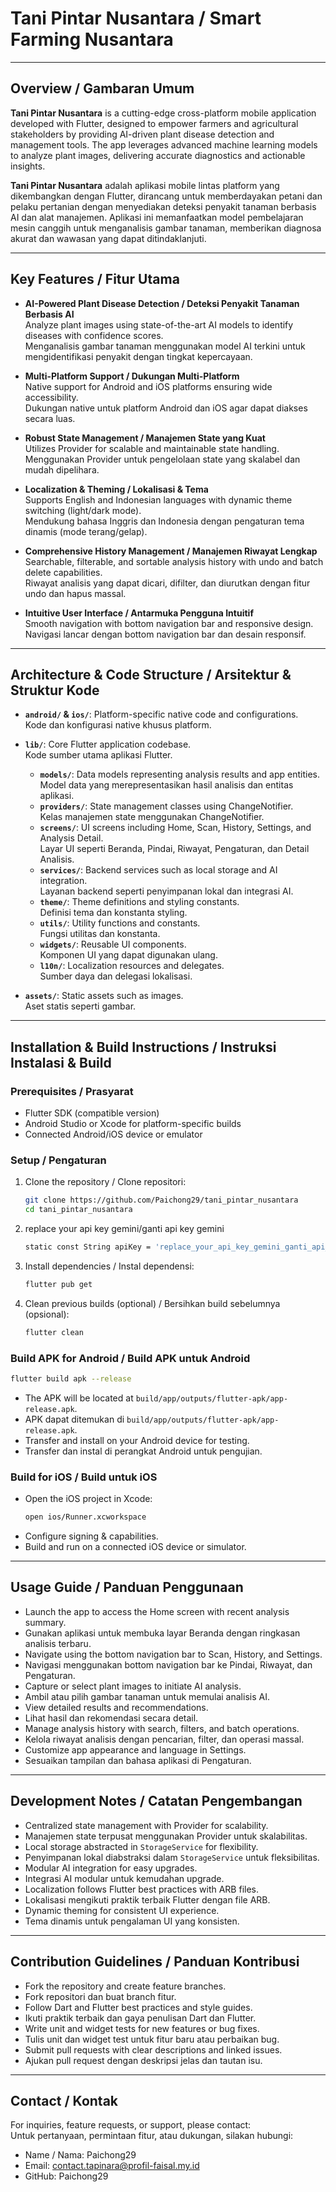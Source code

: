 # Tani Pintar Nusantara / Smart Farming Nusantara

---

## Overview / Gambaran Umum

**Tani Pintar Nusantara** is a cutting-edge cross-platform mobile application developed with Flutter, designed to empower farmers and agricultural stakeholders by providing AI-driven plant disease detection and management tools. The app leverages advanced machine learning models to analyze plant images, delivering accurate diagnostics and actionable insights.

**Tani Pintar Nusantara** adalah aplikasi mobile lintas platform yang dikembangkan dengan Flutter, dirancang untuk memberdayakan petani dan pelaku pertanian dengan menyediakan deteksi penyakit tanaman berbasis AI dan alat manajemen. Aplikasi ini memanfaatkan model pembelajaran mesin canggih untuk menganalisis gambar tanaman, memberikan diagnosa akurat dan wawasan yang dapat ditindaklanjuti.

---

## Key Features / Fitur Utama

- **AI-Powered Plant Disease Detection / Deteksi Penyakit Tanaman Berbasis AI**  
  Analyze plant images using state-of-the-art AI models to identify diseases with confidence scores.  
  Menganalisis gambar tanaman menggunakan model AI terkini untuk mengidentifikasi penyakit dengan tingkat kepercayaan.

- **Multi-Platform Support / Dukungan Multi-Platform**  
  Native support for Android and iOS platforms ensuring wide accessibility.  
  Dukungan native untuk platform Android dan iOS agar dapat diakses secara luas.

- **Robust State Management / Manajemen State yang Kuat**  
  Utilizes Provider for scalable and maintainable state handling.  
  Menggunakan Provider untuk pengelolaan state yang skalabel dan mudah dipelihara.

- **Localization & Theming / Lokalisasi & Tema**  
  Supports English and Indonesian languages with dynamic theme switching (light/dark mode).  
  Mendukung bahasa Inggris dan Indonesia dengan pengaturan tema dinamis (mode terang/gelap).

- **Comprehensive History Management / Manajemen Riwayat Lengkap**  
  Searchable, filterable, and sortable analysis history with undo and batch delete capabilities.  
  Riwayat analisis yang dapat dicari, difilter, dan diurutkan dengan fitur undo dan hapus massal.

- **Intuitive User Interface / Antarmuka Pengguna Intuitif**  
  Smooth navigation with bottom navigation bar and responsive design.  
  Navigasi lancar dengan bottom navigation bar dan desain responsif.

---

## Architecture & Code Structure / Arsitektur & Struktur Kode

- **`android/` & `ios/`**: Platform-specific native code and configurations.  
  Kode dan konfigurasi native khusus platform.

- **`lib/`**: Core Flutter application codebase.  
  Kode sumber utama aplikasi Flutter.  
  - **`models/`**: Data models representing analysis results and app entities.  
    Model data yang merepresentasikan hasil analisis dan entitas aplikasi.  
  - **`providers/`**: State management classes using ChangeNotifier.  
    Kelas manajemen state menggunakan ChangeNotifier.  
  - **`screens/`**: UI screens including Home, Scan, History, Settings, and Analysis Detail.  
    Layar UI seperti Beranda, Pindai, Riwayat, Pengaturan, dan Detail Analisis.  
  - **`services/`**: Backend services such as local storage and AI integration.  
    Layanan backend seperti penyimpanan lokal dan integrasi AI.  
  - **`theme/`**: Theme definitions and styling constants.  
    Definisi tema dan konstanta styling.  
  - **`utils/`**: Utility functions and constants.  
    Fungsi utilitas dan konstanta.  
  - **`widgets/`**: Reusable UI components.  
    Komponen UI yang dapat digunakan ulang.  
  - **`l10n/`**: Localization resources and delegates.  
    Sumber daya dan delegasi lokalisasi.

- **`assets/`**: Static assets such as images.  
  Aset statis seperti gambar.

---

## Installation & Build Instructions / Instruksi Instalasi & Build

### Prerequisites / Prasyarat
- Flutter SDK (compatible version)  
- Android Studio or Xcode for platform-specific builds  
- Connected Android/iOS device or emulator  

### Setup / Pengaturan
1. Clone the repository / Clone repositori:  
   ```bash
   git clone https://github.com/Paichong29/tani_pintar_nusantara
   cd tani_pintar_nusantara
   ```
2. replace your api key gemini/ganti api key gemini
   ```bash
   static const String apiKey = 'replace_your_api_key_gemini_ganti_api_key_gemini';
   ```
3. Install dependencies / Instal dependensi:  
   ```bash
   flutter pub get
   ```
4. Clean previous builds (optional) / Bersihkan build sebelumnya (opsional):  
   ```bash
   flutter clean
   ```

### Build APK for Android / Build APK untuk Android
```bash
flutter build apk --release
```
- The APK will be located at `build/app/outputs/flutter-apk/app-release.apk`.  
- APK dapat ditemukan di `build/app/outputs/flutter-apk/app-release.apk`.  
- Transfer and install on your Android device for testing.  
- Transfer dan instal di perangkat Android untuk pengujian.

### Build for iOS / Build untuk iOS
- Open the iOS project in Xcode:  
  ```bash
  open ios/Runner.xcworkspace
  ```
- Configure signing & capabilities.  
- Build and run on a connected iOS device or simulator.  

---

## Usage Guide / Panduan Penggunaan

- Launch the app to access the Home screen with recent analysis summary.  
- Gunakan aplikasi untuk membuka layar Beranda dengan ringkasan analisis terbaru.  
- Navigate using the bottom navigation bar to Scan, History, and Settings.  
- Navigasi menggunakan bottom navigation bar ke Pindai, Riwayat, dan Pengaturan.  
- Capture or select plant images to initiate AI analysis.  
- Ambil atau pilih gambar tanaman untuk memulai analisis AI.  
- View detailed results and recommendations.  
- Lihat hasil dan rekomendasi secara detail.  
- Manage analysis history with search, filters, and batch operations.  
- Kelola riwayat analisis dengan pencarian, filter, dan operasi massal.  
- Customize app appearance and language in Settings.  
- Sesuaikan tampilan dan bahasa aplikasi di Pengaturan.

---

## Development Notes / Catatan Pengembangan

- Centralized state management with Provider for scalability.  
- Manajemen state terpusat menggunakan Provider untuk skalabilitas.  
- Local storage abstracted in `StorageService` for flexibility.  
- Penyimpanan lokal diabstraksi dalam `StorageService` untuk fleksibilitas.  
- Modular AI integration for easy upgrades.  
- Integrasi AI modular untuk kemudahan upgrade.  
- Localization follows Flutter best practices with ARB files.  
- Lokalisasi mengikuti praktik terbaik Flutter dengan file ARB.  
- Dynamic theming for consistent UI experience.  
- Tema dinamis untuk pengalaman UI yang konsisten.

---

## Contribution Guidelines / Panduan Kontribusi

- Fork the repository and create feature branches.  
- Fork repositori dan buat branch fitur.  
- Follow Dart and Flutter best practices and style guides.  
- Ikuti praktik terbaik dan gaya penulisan Dart dan Flutter.  
- Write unit and widget tests for new features or bug fixes.  
- Tulis unit dan widget test untuk fitur baru atau perbaikan bug.  
- Submit pull requests with clear descriptions and linked issues.  
- Ajukan pull request dengan deskripsi jelas dan tautan isu.

---

## Contact / Kontak

For inquiries, feature requests, or support, please contact:  
Untuk pertanyaan, permintaan fitur, atau dukungan, silakan hubungi:

- Name / Nama: Paichong29  
- Email: contact.tapinara@profil-faisal.my.id  
- GitHub: Paichong29  


